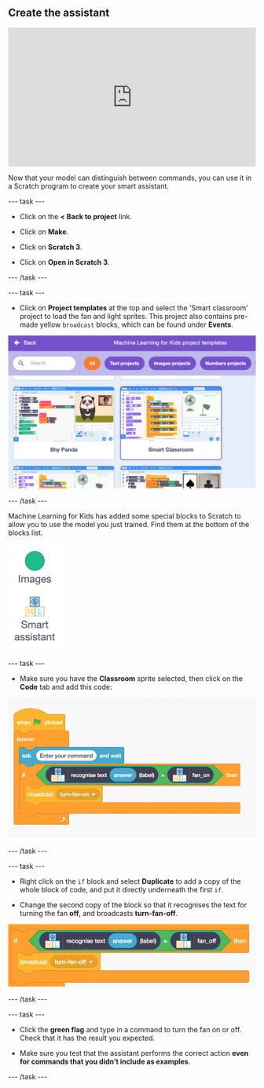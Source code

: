## Create the assistant

<html>
  <div style="position: relative; overflow: hidden; padding-top: 56.25%;">
    <iframe style="position: absolute; top: 0; left: 0; right: 0; width: 100%; height: 100%; border: none;" src="https://www.youtube.com/embed/R3e8nX4vKXo?rel=0&cc_load_policy=1" allowfullscreen allow="accelerometer; autoplay; clipboard-write; encrypted-media; gyroscope; picture-in-picture; web-share"></iframe>
  </div>
</html>



Now that your model can distinguish between commands, you can use it in a Scratch program to create your smart assistant.

--- task ---

+ Click on the **< Back to project** link.

+ Click on **Make**.

+ Click on **Scratch 3**.

+ Click on **Open in Scratch 3**.

--- /task ---

--- task ---

+ Click on **Project templates** at the top and select the 'Smart classroom' project to load the fan and light sprites. This project also contains pre-made yellow `broadcast` blocks, which can be found under **Events**.

![Smart classroom project is selected in the Scratch templates](images/smart-classroom.png)

--- /task ---

Machine Learning for Kids has added some special blocks to Scratch to allow you to use the model you just trained. Find them at the bottom of the blocks list.

![New 'smart assistant' blocks shown in the menu underneath Images](images/new-blocks-menu.png)

--- task ---

+ Make sure you have the **Classroom** sprite selected, then click on the **Code** tab and add this code:

![New scratch code: when flag clicked, forever, ask 'enter your command' and wait. If recognise text (answer) label = fan on, then broadcast turn-fan-on ](images/turn-fan-on.png)

--- /task ---

--- task ---

+ Right click on the `if` block and select **Duplicate** to add a copy of the whole block of code, and put it directly underneath the first `if`. 

+ Change the second copy of the block so that it recognises the text for turning the fan **off**, and broadcasts **turn-fan-off**.

![New scratch code: If recognise text (answer) label = fan off, then broadcast turn-fan-off](images/turn-fan-off.png)

--- /task ---

--- task ---

+ Click the **green flag** and type in a command to turn the fan on or off. Check that it has the result you expected. 

+ Make sure you test that the assistant performs the correct action **even for commands that you didn’t include as examples**.

--- /task ---

